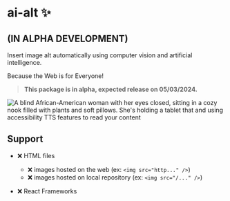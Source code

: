 # ai-alt ✨
## (IN ALPHA DEVELOPMENT)

Insert image alt automatically using computer vision and artificial intelligence.

Because the Web is for Everyone!

> **This package is in alpha, expected release on 05/03/2024.**
> 
![A blind African-American woman with her eyes closed, sitting in a cozy nook filled with plants and soft pillows. She's holding a tablet that and using accessibility TTS features to read your content](https://github.com/diegoatwa/ai-alt/assets/26748277/0b2464d0-1a59-4f38-8f09-ab6d1597f10e)


## Support

- ❌ HTML files
	- ❌ images hosted on the web (ex: `<img src="http..." />`)
	- ❌ images hosted on local repository (ex: `<img src="/..." />`)

- ❌ React Frameworks
